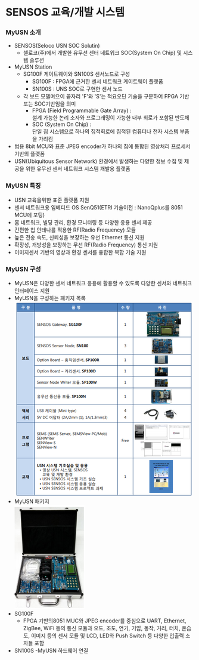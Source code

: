 # SENSOS 교육/개발 시스템

### MyUSN 소개
- SENSOS(Seloco USN SOC Solutin)
  - 셀로코(주)에서 개발한 유무선 센터 네트워크 SOC(System On Chip) 및 시스템 솔루션
- MyUSN Station
  - SG100F 게이트웨이와 SN100S 센서노드로 구성
    - SG100F : FPGA에 근거한 센서 네트워크 게이트웨이 플랫폼
    - SN100S : UNS SOC로 구현한 센서 노드
  - 각 보드 모델며으이 끝자리 'F'와 'S'는 적요오딘 기술을 구분하여 FPGA 기반 또는 SOC기반임을 의미
    - FPGA (Field Programmable Gate Array) : <br/> 설계 가능한 논리 소자와 프로그래밍이 가능한 내부 회로가 포함된 반도체 </br>
    - SOC (System On Chip) : <br/> 단일 칩 시스템으로 하나의 집적회로에 집적된 컴퓨터나 전자 시스템 부품을 가리킴 </br>
- 범용 8bit MCU와 표준 JPEG encoder가 하나의 칩에 통합된 영상처리 프로세서 기반의 플랫폼
- USN(Ubiquitous Sensor Network) 환경에서 발생하는 다양한 정보 수집 및 제공을 위한 유무선 센서 네트워크 시스템 개발용 플랫폼

### MyUSN 특징
- USN 교육을위한 표준 플랫폼 지원
- 센서 네트워크용 임베디드 OS SenQ51(ETRI 기술이전 : NanoQplus를 8051 MCU에 포팅)
- 홈 네트워크, 빌딩 관리, 환경 모니터링 등 다양한 응용 센서 제공
- 간편한 칩 안테나를 적용한 RF(Radio Frequency) 모듈
- 높은 전송 속도, 신뢰성을 보장하는 유선 Ethernet 통신 지원
- 확장성, 개방성을 보장하는 무선 RF(Radio Frequency) 통신 지원
- 이미지센서 기반의 영상과 환경 센서를 융합한 복합 기술 지원

### MyUSN 구성
- MyUSN은 다양한 센서 네트워크 응용에 활용할 수 있도록 다양한 센서와 네트워크 인터페이스 지원
- MyUSN을 구성하는 패키지 목록 <br/> ![MyUSNConfiguration](./img/MyUSNConfiguration.PNG) </br>
- MyUSN 패키지 <br/> ![MyUSNPackage](./img/MyUSNPackage.PNG) </br>
- SG100F
  - FPGA 기반의8051 MUC와 JPEG encoder를 중심으로 UART, Ethernet, ZigBee, WiFi 등의 통신 모듈과 오도, 조도, 연기, 기압, 동작, 거리, 터치, 온습도, 이미지 등의 센서 모듈 및 LCD, LED와 Push Switch 등 다양한 입출력 소자들 포함
- SN100S
-MyUSN 하드웨어 연결
